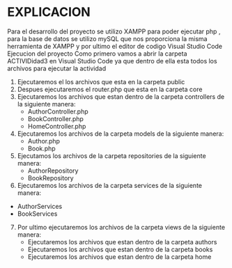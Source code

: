 # EXPLICACION
Para el desarrollo del proyecto se utilizo XAMPP para poder ejecutar php , para la base de datos se utilizo mySQL que nos proporciona la misma herramienta de XAMPP y por ultimo el editor de codigo Visual Studio Code 
Ejecucion del proyecto
 Como primero vamos a abrir la carpeta ACTIVIDidad3 en Visual Studio Code ya que dentro de ella esta todos los archivos para ejecutar la actividad
1. Ejecutaremos el los archivos que esta en la carpeta public
2. Despues ejecutaremos el router.php que esta en la carpeta core
3. Ejecutaremos los archivos que estan dentro de la carpeta controllers de la siguiente manera:
   * AuthorController.php
   * BookController.php
   * HomeController.php
4. Ejecutaremos los archivos de la carpeta models de la siguiente manera:
   * Author.php
   * Book.php
5. Ejecutamos los archivos de la carpeta repositories de la siguiente manera:
   * AuthorRepository
   * BookRepository
6.  Ejecutaremos los archivos de la carpeta services de la siguiente manera:
   * AuthorServices
   * BookServices

7. Por ultimo ejecutaremos los archivos de la carpeta views de la siguiente manera:
   * Ejecutaremos los archivos que estan dentro de la carpeta authors
   * Ejecutaremos los archivos que estan dentro de la carpeta books
   * Ejecutaremos los archivos que estan dentro de la carpeta home 

